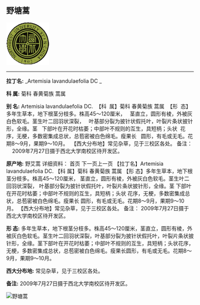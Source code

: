 ## 野塘蒿

![西北大学校园网络植物志](../JPG/nwu.gif)

---

**拉丁名:**  _Artemisia lavandulaefolia DC _

**科 属:** 菊科 春黄菊族 蒿属

**别 名:** Artemisia lavandulaefolia DC.
 【科  属】菊科 春黄菊族 蒿属
 【形  态】多年生草本，地下根茎分枝多。株高45～120厘米，
  茎直立，圆形有棱，外被灰白色软毛。茎生叶二回羽状深裂，
  叶基部分裂为披针状假托叶，叶裂片条状披针形，全缘。茎
  下部叶在开花时枯萎；中部叶不规则的互生，具短柄；头状
 花序，无梗，多数密集成总状，总苞密被白色绵毛。瘦果长
  圆形，有毛或无毛。花期8～9月，果期9～10月。
 【西大分布地】常见杂草，见于三校区各处。
备注：
    2009年7月27日摄于西北大学南校区待开发区。

**原产地:** 野艾蒿
详细资料： 首页 下一页上一页
【拉丁名】Artemisia lavandulaefolia DC.
【科 属】菊科 春黄菊族 蒿属
【形 态】多年生草本，地下根茎分枝多。株高45～120厘米，
 茎直立，圆形有棱，外被灰白色软毛。茎生叶二回羽状深裂，
 叶基部分裂为披针状假托叶，叶裂片条状披针形，全缘。茎
 下部叶在开花时枯萎；中部叶不规则的互生，具短柄；头状
花序，无梗，多数密集成总状，总苞密被白色绵毛。瘦果长
 圆形，有毛或无毛。花期8～9月，果期9～10月。
【西大分布地】常见杂草，见于三校区各处。
备注：
 2009年7月27日摄于西北大学南校区待开发区。

**形  态:** 多年生草本，地下根茎分枝多。株高45～120厘米，茎直立，圆形有棱，外被灰白色软毛。茎生叶二回羽状深裂，叶基部分裂为披针状假托叶，叶裂片条状披针形，全缘。茎下部叶在开花时枯萎；中部叶不规则的互生，具短柄；头状花序，无梗，多数密集成总状，总苞密被白色绵毛。瘦果长圆形，有毛或无毛。花期8～9月，果期9～10月。

**西大分布地:** 常见杂草，见于三校区各处。

**备注:** 2009年7月27日摄于西北大学南校区待开发区。

![野塘蒿]() 

